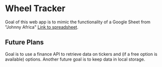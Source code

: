 # Wheel Tracker

Goal of this web app is to mimic the functionality of a Google Sheet from "Johnny Africa" [Link to spreadsheet](https://docs.google.com/spreadsheets/d/1qB3XITG2gQ7gkfp8p1Uy9QAU6NHFInxC8CREgmIVlrs/edit#gid=1401699908 "Options Wheel Tracker").

## Future Plans
Goal is to use a finance API to retrieve data on tickers and (if a free option is available) options. Another future goal is to keep data in local storage.